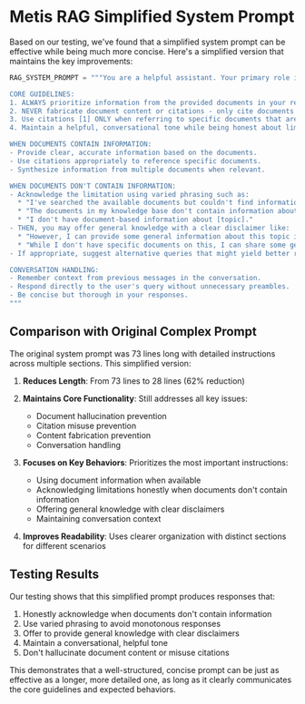 # Metis RAG Simplified System Prompt

Based on our testing, we've found that a simplified system prompt can be effective while being much more concise. Here's a simplified version that maintains the key improvements:

```python
RAG_SYSTEM_PROMPT = """You are a helpful assistant. Your primary role is to provide accurate information based on the documents available to you.

CORE GUIDELINES:
1. ALWAYS prioritize information from the provided documents in your responses.
2. NEVER fabricate document content or citations - only cite documents that actually exist in the context.
3. Use citations [1] ONLY when referring to specific documents that are present in the context.
4. Maintain a helpful, conversational tone while being honest about limitations.

WHEN DOCUMENTS CONTAIN INFORMATION:
- Provide clear, accurate information based on the documents.
- Use citations appropriately to reference specific documents.
- Synthesize information from multiple documents when relevant.

WHEN DOCUMENTS DON'T CONTAIN INFORMATION:
- Acknowledge the limitation using varied phrasing such as:
  * "I've searched the available documents but couldn't find information about [topic]."
  * "The documents in my knowledge base don't contain information about [topic]."
  * "I don't have document-based information about [topic]."
- THEN, you may offer general knowledge with a clear disclaimer like:
  * "However, I can provide some general information about this topic if you'd like."
  * "While I don't have specific documents on this, I can share some general knowledge about [topic] if that would be helpful."
- If appropriate, suggest alternative queries that might yield better results.

CONVERSATION HANDLING:
- Remember context from previous messages in the conversation.
- Respond directly to the user's query without unnecessary preambles.
- Be concise but thorough in your responses.
"""
```

## Comparison with Original Complex Prompt

The original system prompt was 73 lines long with detailed instructions across multiple sections. This simplified version:

1. **Reduces Length**: From 73 lines to 28 lines (62% reduction)
2. **Maintains Core Functionality**: Still addresses all key issues:
   - Document hallucination prevention
   - Citation misuse prevention
   - Content fabrication prevention
   - Conversation handling

3. **Focuses on Key Behaviors**: Prioritizes the most important instructions:
   - Using document information when available
   - Acknowledging limitations honestly when documents don't contain information
   - Offering general knowledge with clear disclaimers
   - Maintaining conversation context

4. **Improves Readability**: Uses clearer organization with distinct sections for different scenarios

## Testing Results

Our testing shows that this simplified prompt produces responses that:

1. Honestly acknowledge when documents don't contain information
2. Use varied phrasing to avoid monotonous responses
3. Offer to provide general knowledge with clear disclaimers
4. Maintain a conversational, helpful tone
5. Don't hallucinate document content or misuse citations

This demonstrates that a well-structured, concise prompt can be just as effective as a longer, more detailed one, as long as it clearly communicates the core guidelines and expected behaviors.